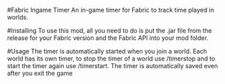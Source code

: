 #Fabric Ingame Timer
An in-game timer for Fabric to track time played in worlds.

#Installing
To use this mod, all you need to do is put the .jar file from the release for your Fabric version and the Fabric API into your mod folder.

#Usage
The timer is automatically started when you join a world. Each world has its own timer, to stop the timer of a world use /timerstop and to start the timer again use /timerstart. The timer is automatically saved even after you exit the game
